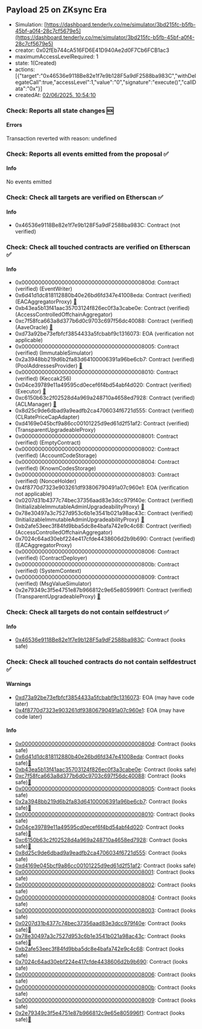 ## Payload 25 on ZKsync Era

- Simulation: [https://dashboard.tenderly.co/me/simulator/3bd215fc-b5fb-45bf-a0f4-28c7cf5679e5](https://dashboard.tenderly.co/me/simulator/3bd215fc-b5fb-45bf-a0f4-28c7cf5679e5)
- creator: 0x02fEb744cA516FD6E41D940Ae2d0F7Cb6FCB1ac3
- maximumAccessLevelRequired: 1
- state: 1(Created)
- actions: [{"target":"0x46536e9118Be82e1f7e9b128F5a9dF2588ba983C","withDelegateCall":true,"accessLevel":1,"value":"0","signature":"execute()","callData":"0x"}]
- createdAt: [02/06/2025, 10:54:10](https://era.zksync.network//tx/0x0cb5a17dede163a1f9b961f34bb60f5fce78fa065fd6562300545ecbaadda2bb)

### Check: Reports all state changes :sos:

#### Errors

Transaction reverted with reason: undefined

### Check: Reports all events emitted from the proposal :white_check_mark:

#### Info

No events emitted

### Check: Check all targets are verified on Etherscan :white_check_mark:

#### Info

- 0x46536e9118Be82e1f7e9b128F5a9dF2588ba983C: Contract (not verified) 

### Check: Check all touched contracts are verified on Etherscan :white_check_mark:

#### Info

- 0x000000000000000000000000000000000000800d: Contract (verified) (EventWriter) 
- 0x6d41d1dc818112880b40e26bd6fd347e41008eda: Contract (verified) (EACAggregatorProxy) [:ghost:](https://github.com/bgd-labs/aave-address-book "AaveV3ZkSync.ASSETS.WETH.ORACLE")
- 0xb43ea5b13f41aac35703124f826ec0f3a3cabe0e: Contract (verified) (AccessControlledOffchainAggregator) 
- 0xc7f58fca663a8d377b6d0c9703c697f56dc40088: Contract (verified) (AaveOracle) [:ghost:](https://github.com/bgd-labs/aave-address-book "AaveV3ZkSync.ORACLE")
- 0xd73a92be73efbfcf3854433a5fcbabf9c1316073: EOA (verification not applicable)
- 0x0000000000000000000000000000000000008005: Contract (verified) (ImmutableSimulator) 
- 0x2a3948bb219d6b2fa83d64100006391a96be6cb7: Contract (verified) (PoolAddressesProvider) [:ghost:](https://github.com/bgd-labs/aave-address-book "AaveV3ZkSync.POOL_ADDRESSES_PROVIDER")
- 0x0000000000000000000000000000000000008010: Contract (verified) (Keccak256) 
- 0x04ce39789e11a49595cd0ecef6f4bd54abf4d020: Contract (verified) (Executor) [:ghost:](https://github.com/bgd-labs/aave-address-book "AaveV3ZkSync.ACL_ADMIN, GovernanceV3ZkSync.EXECUTOR_LVL_1")
- 0xc6150b63c2f02528d4a969a248710a4658ed7928: Contract (verified) (ACLManager) [:ghost:](https://github.com/bgd-labs/aave-address-book "AaveV3ZkSync.ACL_MANAGER")
- 0x8d25c9de6dbad9a9eadfb2ca4706034f6721d555: Contract (verified) (CLRatePriceCapAdapter) 
- 0xd4169e045bcf9a86cc00101225d9ed61d2f51af2: Contract (verified) (TransparentUpgradeableProxy) 
- 0x0000000000000000000000000000000000008001: Contract (verified) (EmptyContract) 
- 0x0000000000000000000000000000000000008002: Contract (verified) (AccountCodeStorage) 
- 0x0000000000000000000000000000000000008004: Contract (verified) (KnownCodesStorage) 
- 0x0000000000000000000000000000000000008003: Contract (verified) (NonceHolder) 
- 0x4f8770d7323e903261df93806790491a07c960e1: EOA (verification not applicable)
- 0x0207d31b4377c74bec37356aad83e3dcc979f40e: Contract (verified) (InitializableImmutableAdminUpgradeabilityProxy) [:ghost:](https://github.com/bgd-labs/aave-address-book "AaveV3ZkSync.POOL_CONFIGURATOR")
- 0x78e30497a3c7527d953c6b1e3541b021a98ac43c: Contract (verified) (InitializableImmutableAdminUpgradeabilityProxy) [:ghost:](https://github.com/bgd-labs/aave-address-book "AaveV3ZkSync.POOL")
- 0xb2afe53eec3f84fd9bba5dc8e4bafa742e9c4c68: Contract (verified) (AccessControlledOffchainAggregator) 
- 0x7024c64ad30ebf224e417cfde4438606d2b9b690: Contract (verified) (EACAggregatorProxy) 
- 0x0000000000000000000000000000000000008006: Contract (verified) (ContractDeployer) 
- 0x000000000000000000000000000000000000800b: Contract (verified) (SystemContext) 
- 0x0000000000000000000000000000000000008009: Contract (verified) (MsgValueSimulator) 
- 0x2e79349c3f5e4751e87b966812c9e65e805996f1: Contract (verified) (TransparentUpgradeableProxy) [:ghost:](https://github.com/bgd-labs/aave-address-book "GovernanceV3ZkSync.PAYLOADS_CONTROLLER")

### Check: Check all targets do not contain selfdestruct :white_check_mark:

#### Info

- [0x46536e9118Be82e1f7e9b128F5a9dF2588ba983C](https://era.zksync.network//address/0x46536e9118Be82e1f7e9b128F5a9dF2588ba983C): Contract (looks safe)

### Check: Check all touched contracts do not contain selfdestruct :white_check_mark:

#### Warnings

- [0xd73a92be73efbfcf3854433a5fcbabf9c1316073](https://era.zksync.network//address/0xd73a92be73efbfcf3854433a5fcbabf9c1316073): EOA (may have code later)
- [0x4f8770d7323e903261df93806790491a07c960e1](https://era.zksync.network//address/0x4f8770d7323e903261df93806790491a07c960e1): EOA (may have code later)

#### Info

- [0x000000000000000000000000000000000000800d](https://era.zksync.network//address/0x000000000000000000000000000000000000800d): Contract (looks safe)
- [0x6d41d1dc818112880b40e26bd6fd347e41008eda](https://era.zksync.network//address/0x6d41d1dc818112880b40e26bd6fd347e41008eda): Contract (looks safe)[:ghost:](https://github.com/bgd-labs/aave-address-book "AaveV3ZkSync.ASSETS.WETH.ORACLE")
- [0xb43ea5b13f41aac35703124f826ec0f3a3cabe0e](https://era.zksync.network//address/0xb43ea5b13f41aac35703124f826ec0f3a3cabe0e): Contract (looks safe)
- [0xc7f58fca663a8d377b6d0c9703c697f56dc40088](https://era.zksync.network//address/0xc7f58fca663a8d377b6d0c9703c697f56dc40088): Contract (looks safe)[:ghost:](https://github.com/bgd-labs/aave-address-book "AaveV3ZkSync.ORACLE")
- [0x0000000000000000000000000000000000008005](https://era.zksync.network//address/0x0000000000000000000000000000000000008005): Contract (looks safe)
- [0x2a3948bb219d6b2fa83d64100006391a96be6cb7](https://era.zksync.network//address/0x2a3948bb219d6b2fa83d64100006391a96be6cb7): Contract (looks safe)[:ghost:](https://github.com/bgd-labs/aave-address-book "AaveV3ZkSync.POOL_ADDRESSES_PROVIDER")
- [0x0000000000000000000000000000000000008010](https://era.zksync.network//address/0x0000000000000000000000000000000000008010): Contract (looks safe)
- [0x04ce39789e11a49595cd0ecef6f4bd54abf4d020](https://era.zksync.network//address/0x04ce39789e11a49595cd0ecef6f4bd54abf4d020): Contract (looks safe)[:ghost:](https://github.com/bgd-labs/aave-address-book "AaveV3ZkSync.ACL_ADMIN, GovernanceV3ZkSync.EXECUTOR_LVL_1")
- [0xc6150b63c2f02528d4a969a248710a4658ed7928](https://era.zksync.network//address/0xc6150b63c2f02528d4a969a248710a4658ed7928): Contract (looks safe)[:ghost:](https://github.com/bgd-labs/aave-address-book "AaveV3ZkSync.ACL_MANAGER")
- [0x8d25c9de6dbad9a9eadfb2ca4706034f6721d555](https://era.zksync.network//address/0x8d25c9de6dbad9a9eadfb2ca4706034f6721d555): Contract (looks safe)
- [0xd4169e045bcf9a86cc00101225d9ed61d2f51af2](https://era.zksync.network//address/0xd4169e045bcf9a86cc00101225d9ed61d2f51af2): Contract (looks safe)
- [0x0000000000000000000000000000000000008001](https://era.zksync.network//address/0x0000000000000000000000000000000000008001): Contract (looks safe)
- [0x0000000000000000000000000000000000008002](https://era.zksync.network//address/0x0000000000000000000000000000000000008002): Contract (looks safe)
- [0x0000000000000000000000000000000000008004](https://era.zksync.network//address/0x0000000000000000000000000000000000008004): Contract (looks safe)
- [0x0000000000000000000000000000000000008003](https://era.zksync.network//address/0x0000000000000000000000000000000000008003): Contract (looks safe)
- [0x0207d31b4377c74bec37356aad83e3dcc979f40e](https://era.zksync.network//address/0x0207d31b4377c74bec37356aad83e3dcc979f40e): Contract (looks safe)[:ghost:](https://github.com/bgd-labs/aave-address-book "AaveV3ZkSync.POOL_CONFIGURATOR")
- [0x78e30497a3c7527d953c6b1e3541b021a98ac43c](https://era.zksync.network//address/0x78e30497a3c7527d953c6b1e3541b021a98ac43c): Contract (looks safe)[:ghost:](https://github.com/bgd-labs/aave-address-book "AaveV3ZkSync.POOL")
- [0xb2afe53eec3f84fd9bba5dc8e4bafa742e9c4c68](https://era.zksync.network//address/0xb2afe53eec3f84fd9bba5dc8e4bafa742e9c4c68): Contract (looks safe)
- [0x7024c64ad30ebf224e417cfde4438606d2b9b690](https://era.zksync.network//address/0x7024c64ad30ebf224e417cfde4438606d2b9b690): Contract (looks safe)
- [0x0000000000000000000000000000000000008006](https://era.zksync.network//address/0x0000000000000000000000000000000000008006): Contract (looks safe)
- [0x000000000000000000000000000000000000800b](https://era.zksync.network//address/0x000000000000000000000000000000000000800b): Contract (looks safe)
- [0x0000000000000000000000000000000000008009](https://era.zksync.network//address/0x0000000000000000000000000000000000008009): Contract (looks safe)
- [0x2e79349c3f5e4751e87b966812c9e65e805996f1](https://era.zksync.network//address/0x2e79349c3f5e4751e87b966812c9e65e805996f1): Contract (looks safe)[:ghost:](https://github.com/bgd-labs/aave-address-book "GovernanceV3ZkSync.PAYLOADS_CONTROLLER")

